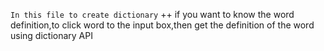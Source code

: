 ``In this file to create dictionary``
++ if you want to know the word definition,to click word to the input box,then get the definition of the word using dictionary API